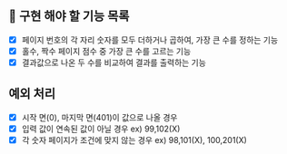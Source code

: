 ## 🚀 구현 해야 할 기능 목록

+ [X] 페이지 번호의 각 자리 숫자를 모두 더하거나 곱하여, 가장 큰 수를 정하는 기능
+ [X] 홀수, 짝수 페이지 점수 중 가장 큰 수를 고르는 기능
+ [X] 결과값으로 나온 두 수를 비교하여 결과를 출력하는 기능

## 예외 처리
+ [X] 시작 면(0), 마지막 면(401)이 값으로 나올 경우 
+ [X] 입력 값이 연속된 값이 아닐 경우 ex) 99,102(X)
+ [X] 각 숫자 페이지가 조건에 맞지 않는 경우 ex) 98,101(X), 100,201(X)
